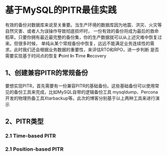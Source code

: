 # 基于MySQL的PITR最佳实践

有效的备份对数据库来说至关重要。当生产环境的数据库因为地震、洪灾、火灾等自然灾害、或者人为误操作导致彻底损坏时，
一份有效的备份将成为最后的救命稻草。只要你拥有最近最完整的备份集，你的生产数据就可以从上述灾难中恢复过来。但很多时候，
单纯从某个常规备份中恢复，远远不能满足业务连续性的需求。此时我们还会根据业务数据的重要性，来评估RTO和RPO，进一步判断
是否需要实现基于时间点的恢复 **P**oint **I**n **T**ime **R**ecovery
## 1、创建兼容PITR的常规备份
要想实现PITR，首先需要有一份兼容PITR的基础备份。这些基础备份可以使用常见的备份工具来完成，比如MySQL自带的逻辑备份工具
mysqldump、Percona开发的物理热备工具Xtarbackup等。此次的博客分别基于以上两种工具来进行演示


## 2、PITR类型

### 2.1 Time-based PITR


### 2.1 Position-based PITR

